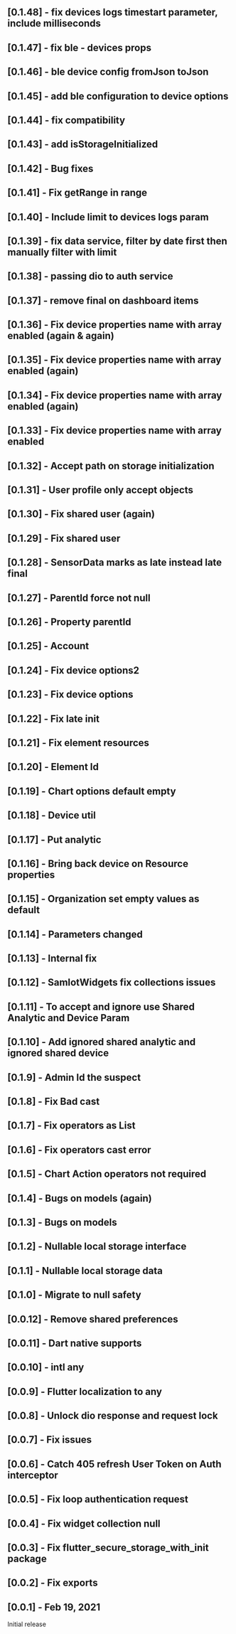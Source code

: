 ## [0.1.48] - fix devices logs timestart parameter, include milliseconds

## [0.1.47] - fix ble - devices props

## [0.1.46] - ble device config fromJson toJson

## [0.1.45] - add ble configuration to device options

## [0.1.44] - fix compatibility

## [0.1.43] - add isStorageInitialized

## [0.1.42] - Bug fixes

## [0.1.41] - Fix getRange in range

## [0.1.40] - Include limit to devices logs param

## [0.1.39] - fix data service, filter by date first then manually filter with limit

## [0.1.38] - passing dio to auth service

## [0.1.37] - remove final on dashboard items

## [0.1.36] - Fix device properties name with array enabled (again & again)

## [0.1.35] - Fix device properties name with array enabled (again)

## [0.1.34] - Fix device properties name with array enabled (again)

## [0.1.33] - Fix device properties name with array enabled

## [0.1.32] - Accept path on storage initialization

## [0.1.31] - User profile only accept objects

## [0.1.30] - Fix shared user (again)

## [0.1.29] - Fix shared user

## [0.1.28] - SensorData marks as late instead late final

## [0.1.27] - ParentId force not null

## [0.1.26] - Property parentId

## [0.1.25] - Account

## [0.1.24] - Fix device options2

## [0.1.23] - Fix device options

## [0.1.22] - Fix late init

## [0.1.21] - Fix element resources

## [0.1.20] - Element Id

## [0.1.19] - Chart options default empty

## [0.1.18] - Device util

## [0.1.17] - Put analytic

## [0.1.16] - Bring back device on Resource properties

## [0.1.15] - Organization set empty values as default 

## [0.1.14] - Parameters changed

## [0.1.13] - Internal fix

## [0.1.12] - SamIotWidgets fix collections issues

## [0.1.11] - To accept and ignore use Shared Analytic and Device Param

## [0.1.10] - Add ignored shared analytic and ignored shared device

## [0.1.9] - Admin Id the suspect

## [0.1.8] - Fix Bad cast

## [0.1.7] - Fix operators as List

## [0.1.6] - Fix operators cast error

## [0.1.5] - Chart Action operators not required

## [0.1.4] - Bugs on models (again)

## [0.1.3] - Bugs on models

## [0.1.2] - Nullable local storage interface

## [0.1.1] - Nullable local storage data

## [0.1.0] - Migrate to null safety

## [0.0.12] - Remove shared preferences

## [0.0.11] - Dart native supports

## [0.0.10] - intl any

## [0.0.9] - Flutter localization to any

## [0.0.8] - Unlock dio response and request lock

## [0.0.7] - Fix issues

## [0.0.6] - Catch 405 refresh User Token on Auth interceptor

## [0.0.5] - Fix loop authentication request

## [0.0.4] - Fix widget collection null

## [0.0.3] - Fix flutter_secure_storage_with_init package

## [0.0.2] - Fix exports

## [0.0.1] - Feb 19, 2021
Initial release

